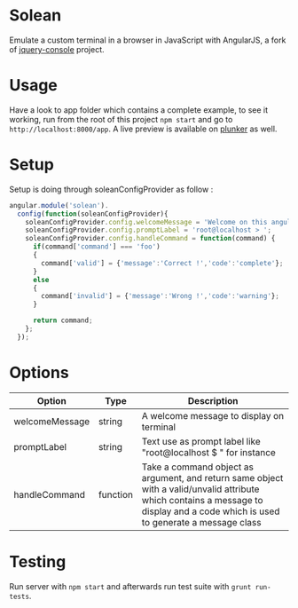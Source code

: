 # Solean

Emulate a custom terminal in a browser in JavaScript with AngularJS, a fork of [jquery-console](https://github.com/chrisdone/jquery-console) project.

# Usage

Have a look to app folder which contains a complete example, to see it working, run from the root of this project `npm start` and go to `http://localhost:8000/app`. A live preview is available on [plunker](http://embed.plnkr.co/3joeTph4ciV2HeduJ8Af/preview) as well.

# Setup

Setup is doing through soleanConfigProvider as follow :


``` javascript
angular.module('solean').
  config(function(soleanConfigProvider){
    soleanConfigProvider.config.welcomeMessage = 'Welcome on this angularjs console demo';
    soleanConfigProvider.config.promptLabel = 'root@localhost > ';
    soleanConfigProvider.config.handleCommand = function(command) {
      if(command['command'] === 'foo')
      {
        command['valid'] = {'message':'Correct !','code':'complete'};
      }
      else
      {
        command['invalid'] = {'message':'Wrong !','code':'warning'};
      }

      return command;
    };
  });
```

# Options

| Option                | Type     | Description
| -----------           | -------- | ------
| welcomeMessage        | string   | A welcome message to display on terminal
| promptLabel           | string   | Text use as prompt label like "root@localhost $ " for instance
| handleCommand         | function | Take a command object as argument, and return same object with a valid/unvalid attribute which contains a message to display and a code which is used to generate a message class


# Testing

Run server with `npm start` and afterwards run test suite with `grunt run-tests`.
